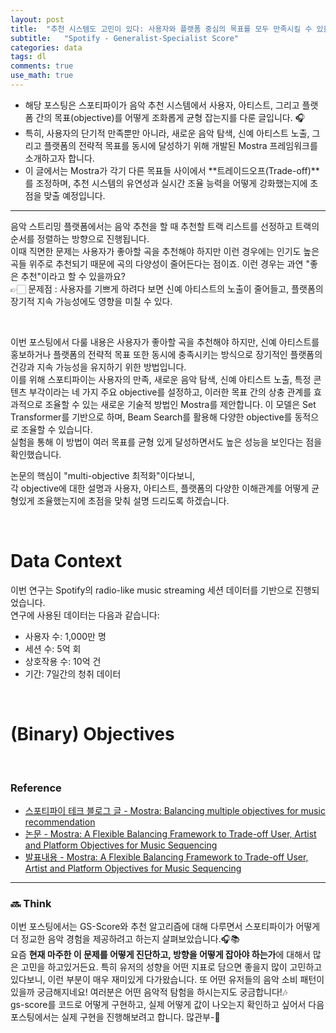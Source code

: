 ```yaml
---
layout: post
title:  "추천 시스템도 고민이 있다: 사용자와 플랫폼 중심의 목표를 모두 만족시킬 수 있을까?"
subtitle:   "Spotify - Generalist-Specialist Score"
categories: data
tags: dl
comments: true
use_math: true
---
```


- 해당 포스팅은 스포티파이가 음악 추천 시스템에서 사용자, 아티스트, 그리고 플랫폼 간의 목표(objective)를 어떻게 조화롭게 균형 잡는지를 다룬 글입니다. 🎧
- 특히, 사용자의 단기적 만족뿐만 아니라, 새로운 음악 탐색, 신예 아티스트 노출, 그리고 플랫폼의 전략적 목표를 동시에 달성하기 위해 개발된 Mostra 프레임워크를 소개하고자 합니다.
- 이 글에서는 Mostra가 각기 다른 목표들 사이에서 **트레이드오프(Trade-off)**를 조정하며, 추천 시스템의 유연성과 실시간 조율 능력을 어떻게 강화했는지에 초점을 맞출 예정입니다.

----------

음악 스트리밍 플랫폼에서는 음악 추천을 할 때 추천할 트랙 리스트를 선정하고 트랙의 순서를 정렬하는 방향으로 진행됩니다. <br>
이때 직면한 문제는 사용자가 좋아할 곡을 추천해야 하지만 이런 경우에는 인기도 높은 곡들 위주로 추천되기 때문에 곡의 다양성이 줄어든다는 점이죠. 이런 경우는 과연 "좋은 추천"이라고 할 수 있을까요? <br>
👉🏻 문제점 : 사용자를 기쁘게 하려다 보면 신예 아티스트의 노출이 줄어들고, 플랫폼의 장기적 지속 가능성에도 영향을 미칠 수 있다.

<br>

이번 포스팅에서 다룰 내용은 사용자가 좋아할 곡을 추천해야 하지만, 신예 아티스트를 홍보하거나 플랫폼의 전략적 목표 또한 동시에 충족시키는 방식으로 장기적인 플랫폼의 건강과 지속 가능성을 유지하기 위한 방법입니다. <br>
이를 위해 스포티파이는 사용자의 만족, 새로운 음악 탐색, 신예 아티스트 노출, 특정 콘텐츠 부각이라는 네 가지 주요 objective를 설정하고, 이러한 목표 간의 상충 관계를 효과적으로 조율할 수 있는 새로운 기술적 방법인 Mostra를 제안합니다. 이 모델은 Set Transformer를 기반으로 하며, Beam Search를 활용해 다양한 objective를 동적으로 조율할 수 있습니다. <br>
실험을 통해 이 방법이 여러 목표를 균형 있게 달성하면서도 높은 성능을 보인다는 점을 확인했습니다.

논문의 핵심이 "multi-objective 최적화"이다보니, <br>
각 objective에 대한 설명과 사용자, 아티스트, 플랫폼의 다양한 이해관계를 어떻게 균형있게 조율했는지에 초점을 맞춰 설명 드리도록 하겠습니다.

<br>

# Data Context
이번 연구는 Spotify의 radio-like music streaming 세션 데이터를 기반으로 진행되었습니다. <br>
연구에 사용된 데이터는 다음과 같습니다:
* 사용자 수: 1,000만 명
* 세션 수: 5억 회
* 상호작용 수: 10억 건
* 기간: 7일간의 청취 데이터

<br>

# (Binary) Objectives



<br>

### Reference
* [스포티파이 테크 블로그 글 - Mostra: Balancing multiple objectives for music recommendation](https://research.atspotify.com/2022/04/mostra-balancing-multiple-objectives-for-music-recommendation/)
* [논문 - Mostra: A Flexible Balancing Framework to Trade-off User, Artist and Platform Objectives for Music Sequencing](https://arxiv.org/pdf/2204.10463)
* [발표내용 - Mostra: A Flexible Balancing Framework to Trade-off User, Artist and Platform Objectives for Music Sequencing](https://e-bug.github.io/assets/pdf/mostra_slides.pdf)

----------------------------

### 🔜 Think
이번 포스팅에서는 GS-Score와 추천 알고리즘에 대해 다루면서 스포티파이가 어떻게 더 정교한 음악 경험을 제공하려고 하는지 살펴보았습니다.🎧📚 <br>
요즘 **현재 마주한 이 문제를 어떻게 진단하고, 방향을 어떻게 잡아야 하는가**에 대해서 많은 고민을 하고있거든요. 특히 유저의 성향을 어떤 지표로 담으면 좋을지 많이 고민하고 있다보니, 이런 부분이 매우 재미있게 다가왔습니다. 또 어떤 유저들의 음악 소비 패턴이 있을까 궁금해지네요! 여러분은 어떤 음악적 탐험을 하시는지도 궁금합니다!🎶 <br>
gs-score를 코드로 어떻게 구현하고, 실제 어떻게 값이 나오는지 확인하고 싶어서 다음 포스팅에서는 실제 구현을 진행해보려고 합니다. 많관부-💫
